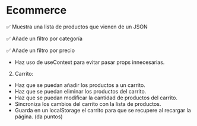 # Ecommerce

✅ Muestra una lista de productos que vienen de un JSON

✅ Añade un filtro por categoría

✅ Añade un filtro por precio

- Haz uso de useContext para evitar pasar props innecesarias.

2. Carrito:

- Haz que se puedan añadir los productos a un carrito.
- Haz que se puedan eliminar los productos del carrito.
- Haz que se puedan modificar la cantidad de productos del carrito.
- Sincroniza los cambios del carrito con la lista de productos.
- Guarda en un localStorage el carrito para que se recupere al recargar la página. (da puntos)